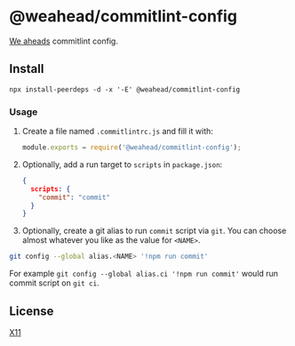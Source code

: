 # @weahead/commitlint-config

[We aheads](https://www.weahead.se/) commitlint config.


## Install

`npx install-peerdeps -d -x '-E' @weahead/commitlint-config`


### Usage

1. Create a file named `.commitlintrc.js` and fill it with:

   ```js
   module.exports = require('@weahead/commitlint-config');
   ```

2. Optionally, add a run target to `scripts` in `package.json`:

   ```json
   {
     scripts: {
       "commit": "commit"
     }
   }
   ```

3. Optionally, create a git alias to run `commit` script via `git`. You can choose almost whatever you like as the value for `<NAME>`.

```sh
git config --global alias.<NAME> '!npm run commit'
```

For example `git config --global alias.ci '!npm run commit'` would run commit script on `git ci`.


## License

[X11](LICENSE)
